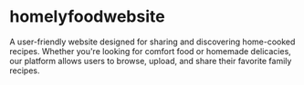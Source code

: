 # homelyfoodwebsite
A user-friendly website designed for sharing and discovering home-cooked recipes. Whether you're looking for comfort food or homemade delicacies, our platform allows users to browse, upload, and share their favorite family recipes.

